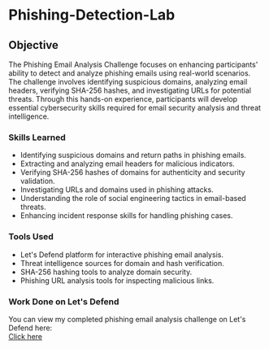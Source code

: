 # Phishing-Detection-Lab

## Objective

The Phishing Email Analysis Challenge focuses on enhancing participants' ability to detect and analyze phishing emails using real-world scenarios. The challenge involves identifying suspicious domains, analyzing email headers, verifying SHA-256 hashes, and investigating URLs for potential threats. Through this hands-on experience, participants will develop essential cybersecurity skills required for email security analysis and threat intelligence.

### Skills Learned

- Identifying suspicious domains and return paths in phishing emails.
- Extracting and analyzing email headers for malicious indicators.
- Verifying SHA-256 hashes of domains for authenticity and security validation.
- Investigating URLs and domains used in phishing attacks.
- Understanding the role of social engineering tactics in email-based threats.
- Enhancing incident response skills for handling phishing cases.
  
### Tools Used

- Let's Defend platform for interactive phishing email analysis.
- Threat intelligence sources for domain and hash verification.
- SHA-256 hashing tools to analyze domain security.
- Phishing URL analysis tools for inspecting malicious links.

### Work Done on Let's Defend

You can view my completed phishing email analysis challenge on Let's Defend here:</br>
<a href="https://app.letsdefend.io/challenge/phishing-email"> Click here </a>
